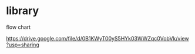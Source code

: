 # library

flow chart

https://drive.google.com/file/d/0B1KWyT00yS5HYk03WWZqc0VobVk/view?usp=sharing
